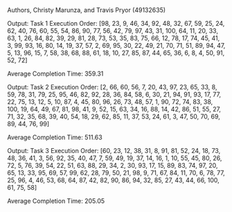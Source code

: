 Authors, Christy Marunza, and Travis Pryor (49132635)


Output: Task 1 
Execution Order:
[98, 23, 9, 46, 34, 92, 48, 32, 67, 59, 25, 24, 62, 40, 76, 60, 55, 54, 86, 90, 77, 56, 42, 79, 97, 43, 31, 100, 64, 11, 20, 33, 63, 1, 26, 84, 82, 39, 29, 81, 28, 73, 53, 35, 83, 75, 66, 12, 78, 17, 74, 45, 41, 3, 99, 93, 16, 80, 14, 19, 37, 57, 2, 69, 95, 30, 22, 49, 21, 70, 71, 51, 89, 94, 47, 5, 13, 96, 15, 7, 58, 38, 68, 88, 61, 18, 10, 27, 85, 87, 44, 65, 36, 6, 8, 4, 50, 91, 52, 72]

Average Completion Time:
359.31


Output: Task 2 
Execution Order:
[2, 66, 60, 56, 7, 20, 43, 97, 23, 65, 33, 8, 59, 78, 31, 79, 25, 95, 46, 82, 92, 28, 36, 84, 58, 6, 30, 21, 94, 91, 93, 17, 77, 22, 75, 13, 12, 5, 10, 87, 4, 45, 80, 96, 26, 73, 48, 57, 1, 90, 72, 74, 83, 38, 100, 19, 64, 49, 67, 81, 98, 41, 9, 52, 15, 63, 34, 16, 88, 14, 42, 86, 51, 55, 27, 71, 32, 35, 68, 39, 40, 54, 18, 29, 62, 85, 11, 37, 53, 24, 61, 3, 47, 50, 70, 69, 89, 44, 76, 99]

Average Completion Time:
511.63


Output: Task 3 
Execution Order:
[60, 23, 12, 38, 31, 8, 91, 81, 52, 24, 18, 73, 48, 36, 41, 3, 56, 92, 35, 40, 47, 7, 59, 49, 19, 37, 14, 16, 1, 10, 55, 45, 80, 26, 72, 5, 76, 39, 54, 22, 51, 63, 88, 29, 34, 2, 30, 93, 17, 15, 89, 83, 74, 97, 20, 65, 13, 33, 95, 69, 57, 99, 62, 28, 79, 50, 21, 98, 9, 71, 67, 84, 11, 70, 6, 78, 77, 25, 96, 4, 46, 53, 68, 64, 87, 42, 82, 90, 86, 94, 32, 85, 27, 43, 44, 66, 100, 61, 75, 58]

Average Completion Time:
205.05
